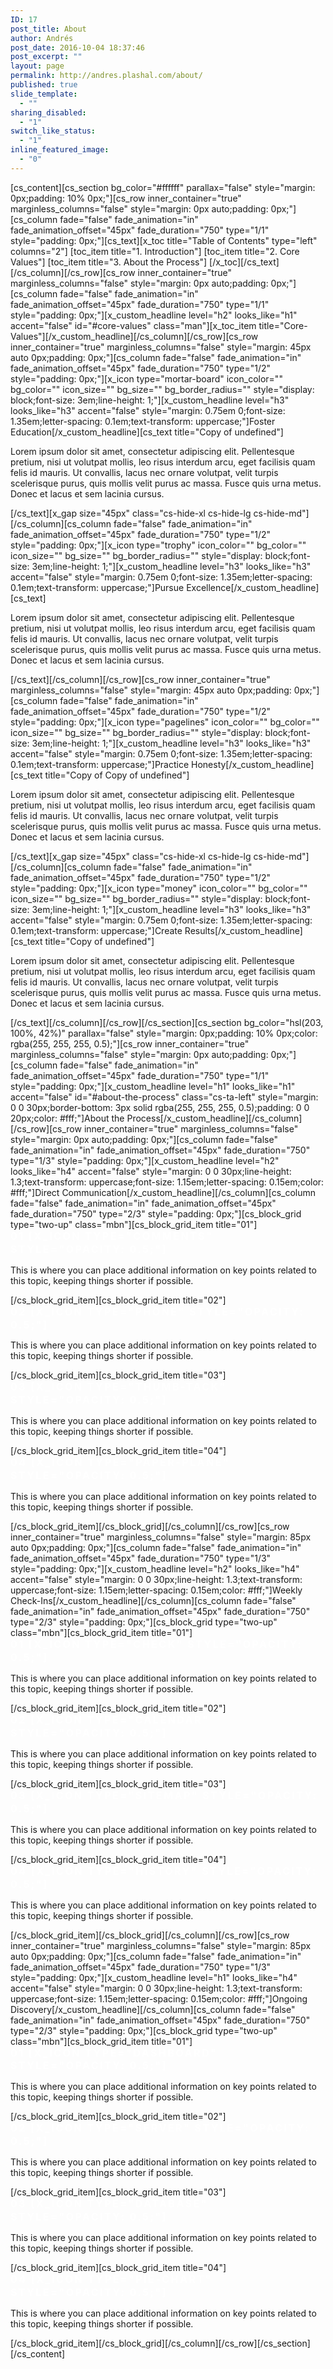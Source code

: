 ```yaml
---
ID: 17
post_title: About
author: Andrés
post_date: 2016-10-04 18:37:46
post_excerpt: ""
layout: page
permalink: http://andres.plashal.com/about/
published: true
slide_template:
  - ""
sharing_disabled:
  - "1"
switch_like_status:
  - "1"
inline_featured_image:
  - "0"
---
```

[cs_content][cs_section bg_color="#ffffff" parallax="false" style="margin: 0px;padding: 10% 0px;"][cs_row inner_container="true" marginless_columns="false" style="margin: 0px auto;padding: 0px;"][cs_column fade="false" fade_animation="in" fade_animation_offset="45px" fade_duration="750" type="1/1" style="padding: 0px;"][cs_text][x_toc title="Table of Contents" type="left" columns="2"] [toc_item title="1. Introduction"] [toc_item title="2. Core Values"] [toc_item title="3. About the Process"] [/x_toc][/cs_text][/cs_column][/cs_row][cs_row inner_container="true" marginless_columns="false" style="margin: 0px auto;padding: 0px;"][cs_column fade="false" fade_animation="in" fade_animation_offset="45px" fade_duration="750" type="1/1" style="padding: 0px;"][x_custom_headline level="h2" looks_like="h1" accent="false" id="#core-values" class="man"][x_toc_item title="Core-Values"][/x_custom_headline][/cs_column][/cs_row][cs_row inner_container="true" marginless_columns="false" style="margin: 45px auto 0px;padding: 0px;"][cs_column fade="false" fade_animation="in" fade_animation_offset="45px" fade_duration="750" type="1/2" style="padding: 0px;"][x_icon type="mortar-board" icon_color="" bg_color="" icon_size="" bg_size="" bg_border_radius="" style="display: block;font-size: 3em;line-height: 1;"][x_custom_headline level="h3" looks_like="h3" accent="false" style="margin: 0.75em 0;font-size: 1.35em;letter-spacing: 0.1em;text-transform: uppercase;"]Foster Education[/x_custom_headline][cs_text title="Copy of undefined"]<p class="man">Lorem ipsum dolor sit amet, consectetur adipiscing elit. Pellentesque pretium, nisi ut volutpat mollis, leo risus interdum arcu, eget facilisis quam felis id mauris. Ut convallis, lacus nec ornare volutpat, velit turpis scelerisque purus, quis mollis velit purus ac massa. Fusce quis urna metus. Donec et lacus et sem lacinia cursus.</p>[/cs_text][x_gap size="45px" class="cs-hide-xl cs-hide-lg cs-hide-md"][/cs_column][cs_column fade="false" fade_animation="in" fade_animation_offset="45px" fade_duration="750" type="1/2" style="padding: 0px;"][x_icon type="trophy" icon_color="" bg_color="" icon_size="" bg_size="" bg_border_radius="" style="display: block;font-size: 3em;line-height: 1;"][x_custom_headline level="h3" looks_like="h3" accent="false" style="margin: 0.75em 0;font-size: 1.35em;letter-spacing: 0.1em;text-transform: uppercase;"]Pursue Excellence[/x_custom_headline][cs_text]<p class="man">Lorem ipsum dolor sit amet, consectetur adipiscing elit. Pellentesque pretium, nisi ut volutpat mollis, leo risus interdum arcu, eget facilisis quam felis id mauris. Ut convallis, lacus nec ornare volutpat, velit turpis scelerisque purus, quis mollis velit purus ac massa. Fusce quis urna metus. Donec et lacus et sem lacinia cursus.</p>[/cs_text][/cs_column][/cs_row][cs_row inner_container="true" marginless_columns="false" style="margin: 45px auto 0px;padding: 0px;"][cs_column fade="false" fade_animation="in" fade_animation_offset="45px" fade_duration="750" type="1/2" style="padding: 0px;"][x_icon type="pagelines" icon_color="" bg_color="" icon_size="" bg_size="" bg_border_radius="" style="display: block;font-size: 3em;line-height: 1;"][x_custom_headline level="h3" looks_like="h3" accent="false" style="margin: 0.75em 0;font-size: 1.35em;letter-spacing: 0.1em;text-transform: uppercase;"]Practice Honesty[/x_custom_headline][cs_text title="Copy of Copy of undefined"]<p class="man">Lorem ipsum dolor sit amet, consectetur adipiscing elit. Pellentesque pretium, nisi ut volutpat mollis, leo risus interdum arcu, eget facilisis quam felis id mauris. Ut convallis, lacus nec ornare volutpat, velit turpis scelerisque purus, quis mollis velit purus ac massa. Fusce quis urna metus. Donec et lacus et sem lacinia cursus.</p>[/cs_text][x_gap size="45px" class="cs-hide-xl cs-hide-lg cs-hide-md"][/cs_column][cs_column fade="false" fade_animation="in" fade_animation_offset="45px" fade_duration="750" type="1/2" style="padding: 0px;"][x_icon type="money" icon_color="" bg_color="" icon_size="" bg_size="" bg_border_radius="" style="display: block;font-size: 3em;line-height: 1;"][x_custom_headline level="h3" looks_like="h3" accent="false" style="margin: 0.75em 0;font-size: 1.35em;letter-spacing: 0.1em;text-transform: uppercase;"]Create Results[/x_custom_headline][cs_text title="Copy of undefined"]<p class="man">Lorem ipsum dolor sit amet, consectetur adipiscing elit. Pellentesque pretium, nisi ut volutpat mollis, leo risus interdum arcu, eget facilisis quam felis id mauris. Ut convallis, lacus nec ornare volutpat, velit turpis scelerisque purus, quis mollis velit purus ac massa. Fusce quis urna metus. Donec et lacus et sem lacinia cursus.</p>[/cs_text][/cs_column][/cs_row][/cs_section][cs_section bg_color="hsl(203, 100%, 42%)" parallax="false" style="margin: 0px;padding: 10% 0px;color: rgba(255, 255, 255, 0.5);"][cs_row inner_container="true" marginless_columns="false" style="margin: 0px auto;padding: 0px;"][cs_column fade="false" fade_animation="in" fade_animation_offset="45px" fade_duration="750" type="1/1" style="padding: 0px;"][x_custom_headline level="h1" looks_like="h1" accent="false" id="#about-the-process" class="cs-ta-left" style="margin: 0 0 30px;border-bottom: 3px solid rgba(255, 255, 255, 0.5);padding: 0 0 20px;color: #fff;"]About the Process[/x_custom_headline][/cs_column][/cs_row][cs_row inner_container="true" marginless_columns="false" style="margin: 0px auto;padding: 0px;"][cs_column fade="false" fade_animation="in" fade_animation_offset="45px" fade_duration="750" type="1/3" style="padding: 0px;"][x_custom_headline level="h2" looks_like="h4" accent="false" style="margin: 0 0 30px;line-height: 1.3;text-transform: uppercase;font-size: 1.15em;letter-spacing: 0.15em;color: #fff;"]Direct Communication[/x_custom_headline][/cs_column][cs_column fade="false" fade_animation="in" fade_animation_offset="45px" fade_duration="750" type="2/3" style="padding: 0px;"][cs_block_grid type="two-up" class="mbn"][cs_block_grid_item title="01"]<h4 style="margin: 0 0 0.15em; line-height: 1.3; text-transform: uppercase; font-size: 1.15em; letter-spacing: 0.15em; color: #fff;">01 [x_icon type="comments" style="opacity: 0.5;"]</h4>
<p class="man">This is where you can place additional information on key points related to this topic, keeping things shorter if possible.</p>[/cs_block_grid_item][cs_block_grid_item title="02"]<h4 style="margin: 0 0 0.15em; line-height: 1.3; text-transform: uppercase; font-size: 1.15em; letter-spacing: 0.15em; color: #fff;">02 [x_icon type="phone" style="opacity: 0.5;"]</h4>
<p class="man">This is where you can place additional information on key points related to this topic, keeping things shorter if possible.</p>[/cs_block_grid_item][cs_block_grid_item title="03"]<h4 style="margin: 0 0 0.15em; line-height: 1.3; text-transform: uppercase; font-size: 1.15em; letter-spacing: 0.15em; color: #fff;">03 [x_icon type="thumb-tack" style="opacity: 0.5;"]</h4>
<p class="man">This is where you can place additional information on key points related to this topic, keeping things shorter if possible.</p>[/cs_block_grid_item][cs_block_grid_item title="04"]<h4 style="margin: 0 0 0.15em; line-height: 1.3; text-transform: uppercase; font-size: 1.15em; letter-spacing: 0.15em; color: #fff;">04 [x_icon type="paper-plane" style="opacity: 0.5;"]</h4>
<p class="man">This is where you can place additional information on key points related to this topic, keeping things shorter if possible.</p>[/cs_block_grid_item][/cs_block_grid][/cs_column][/cs_row][cs_row inner_container="true" marginless_columns="false" style="margin: 85px auto 0px;padding: 0px;"][cs_column fade="false" fade_animation="in" fade_animation_offset="45px" fade_duration="750" type="1/3" style="padding: 0px;"][x_custom_headline level="h2" looks_like="h4" accent="false" style="margin: 0 0 30px;line-height: 1.3;text-transform: uppercase;font-size: 1.15em;letter-spacing: 0.15em;color: #fff;"]Weekly Check-Ins[/x_custom_headline][/cs_column][cs_column fade="false" fade_animation="in" fade_animation_offset="45px" fade_duration="750" type="2/3" style="padding: 0px;"][cs_block_grid type="two-up" class="mbn"][cs_block_grid_item title="01"]<h4 style="margin: 0 0 0.15em; line-height: 1.3; text-transform: uppercase; font-size: 1.15em; letter-spacing: 0.15em; color: #fff;">01 [x_icon type="check" style="opacity: 0.5;"]</h4>
<p class="man">This is where you can place additional information on key points related to this topic, keeping things shorter if possible.</p>[/cs_block_grid_item][cs_block_grid_item title="02"]<h4 style="margin: 0 0 0.15em; line-height: 1.3; text-transform: uppercase; font-size: 1.15em; letter-spacing: 0.15em; color: #fff;">02 [x_icon type="calendar" style="opacity: 0.5;"]</h4>
<p class="man">This is where you can place additional information on key points related to this topic, keeping things shorter if possible.</p>[/cs_block_grid_item][cs_block_grid_item title="03"]<h4 style="margin: 0 0 0.15em; line-height: 1.3; text-transform: uppercase; font-size: 1.15em; letter-spacing: 0.15em; color: #fff;">03 [x_icon type="sitemap" style="opacity: 0.5;"]</h4>
<p class="man">This is where you can place additional information on key points related to this topic, keeping things shorter if possible.</p>[/cs_block_grid_item][cs_block_grid_item title="04"]<h4 style="margin: 0 0 0.15em; line-height: 1.3; text-transform: uppercase; font-size: 1.15em; letter-spacing: 0.15em; color: #fff;">04 [x_icon type="history" style="opacity: 0.5;"]</h4>
<p class="man">This is where you can place additional information on key points related to this topic, keeping things shorter if possible.</p>[/cs_block_grid_item][/cs_block_grid][/cs_column][/cs_row][cs_row inner_container="true" marginless_columns="false" style="margin: 85px auto 0px;padding: 0px;"][cs_column fade="false" fade_animation="in" fade_animation_offset="45px" fade_duration="750" type="1/3" style="padding: 0px;"][x_custom_headline level="h1" looks_like="h4" accent="false" style="margin: 0 0 30px;line-height: 1.3;text-transform: uppercase;font-size: 1.15em;letter-spacing: 0.15em;color: #fff;"]Ongoing Discovery[/x_custom_headline][/cs_column][cs_column fade="false" fade_animation="in" fade_animation_offset="45px" fade_duration="750" type="2/3" style="padding: 0px;"][cs_block_grid type="two-up" class="mbn"][cs_block_grid_item title="01"]<h4 style="margin: 0 0 0.15em; line-height: 1.3; text-transform: uppercase; font-size: 1.15em; letter-spacing: 0.15em; color: #fff;">01 [x_icon type="dashboard" style="opacity: 0.5;"]</h4>
<p class="man">This is where you can place additional information on key points related to this topic, keeping things shorter if possible.</p>[/cs_block_grid_item][cs_block_grid_item title="02"]<h4 style="margin: 0 0 0.15em; line-height: 1.3; text-transform: uppercase; font-size: 1.15em; letter-spacing: 0.15em; color: #fff;">02 [x_icon type="server" style="opacity: 0.5;"]</h4>
<p class="man">This is where you can place additional information on key points related to this topic, keeping things shorter if possible.</p>[/cs_block_grid_item][cs_block_grid_item title="03"]<h4 style="margin: 0 0 0.15em; line-height: 1.3; text-transform: uppercase; font-size: 1.15em; letter-spacing: 0.15em; color: #fff;">03 [x_icon type="database" style="opacity: 0.5;"]</h4>
<p class="man">This is where you can place additional information on key points related to this topic, keeping things shorter if possible.</p>[/cs_block_grid_item][cs_block_grid_item title="04"]<h4 style="margin: 0 0 0.15em; line-height: 1.3; text-transform: uppercase; font-size: 1.15em; letter-spacing: 0.15em; color: #fff;">04 [x_icon type="pie-chart" style="opacity: 0.5;"]</h4>
<p class="man">This is where you can place additional information on key points related to this topic, keeping things shorter if possible.</p>[/cs_block_grid_item][/cs_block_grid][/cs_column][/cs_row][/cs_section][/cs_content]